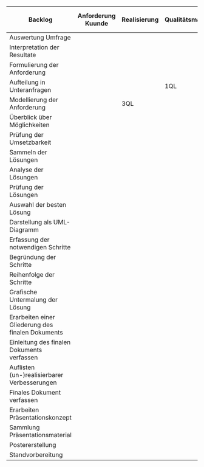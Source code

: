  Backlog | Anforderung Kuunde | Realisierung | Qualitätsmanagement | Abnahme durch Kunden |
----|--------------|------------|-----------|----------|
Auswertung Umfrage |   |   | 
Interpretation der Resultate |   |  |  |  |
Formulierung der Anforderung|||||
Aufteilung in Unteranfragen|||1QL||
Modellierung der Anforderung  | |3QL | | | 
Überblick über Möglichkeiten | | | | |
Prüfung der Umsetzbarkeit | | | | |
Sammeln der Lösungen | | | | |
Analyse der Lösungen | | | | |
Prüfung der Lösungen | | | | |
Auswahl der besten Lösung | | | | |
Darstellung als UML-Diagramm | | | | |
Erfassung der notwendigen Schritte | | | | |
Begründung der Schritte | | | | |
Reihenfolge der Schritte | | | | |
Grafische Untermalung der Lösung | | | | |
Erarbeiten einer Gliederung des finalen Dokuments | | | | |
Einleitung des finalen Dokuments verfassen | | | | |
Auflisten (un-)realisierbarer Verbesserungen | | | | |
Finales Dokument verfassen | | | | |
Erarbeiten Präsentationskonzept | | | | |
Sammlung Präsentationsmaterial | | | | |
Postererstellung | | | | |
Standvorbereitung | | | | |

